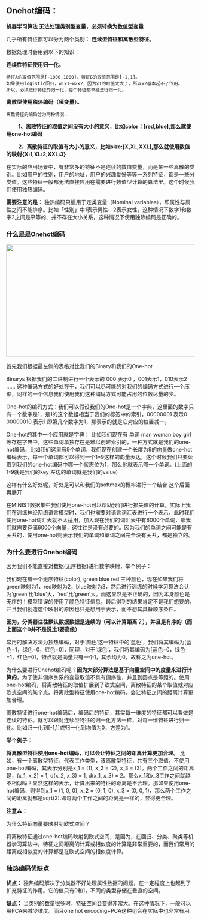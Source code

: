 ## Onehot编码：

__机器学习算法 无法处理类别型变量，必须转换为数值型变量__

几乎所有特征都可以分为两个类别： __连续型特征和离散型特征。__

数据处理时会用到以下的知识：

__连续性特征使用归一化。__

    特征A的取值范围是[-1000,1000]，特征B的取值范围是[-1,1]。
    如果使用logistic回归，w1x1+w2x2，因为x1的取值太大了，所以x2基本起不了作用。
    所以，必须进行特征的归一化，每个特征都单独进行归一化。

__离散型使用独热编码（哑变量）。__

    离散特征的编码分为两种情况：

　　 __1、离散特征的取值之间没有大小的意义，比如color：[red,blue],那么就使用one-hot编码__

　　 __2、离散特征的取值有大小的意义，比如size:[X,XL,XXL],那么就使用数值的映射{X:1,XL:2,XXL:3}__


在实际的应用场景中，有非常多的特征不是连续的数值变量，而是某一些离散的类别。比如用户的性别，用户的地址，用户的兴趣爱好等等一系列特征，都是一些分类值。这些特征一般都无法直接应用在需要进行数值型计算的算法里。这个时候我们使用独热编码。

__需要注意的是：__ 独热编码只适用于定类变量（Nominal variables），即属性与属性之间不能排序。比如「性别」中1表示男性、2表示女性，这种情况下数字1和数字2之间是平等的、并不存在大小关系，这种情况下使用独热编码是正确的。


### 什么是是Onehot编码

<div align="center"><img width="800" height="300" src="https://raw.githubusercontent.com/OneStepAndTwoSteps/Data_Analysis/master/static/%E7%89%B9%E5%BE%81%E5%B7%A5%E7%A8%8B/%E7%89%B9%E5%BE%81%E9%A2%84%E5%A4%84%E7%90%86/onehot.png"/></div>

首先我们根据最左侧的表格对比我们的Binary和我们的One-hot

Binarys 根据我们的二进制进行一个表示的 000 表示0  ，001表示1，010表示2 ……  这种编码方式的好处在于，我们可以尽可能的对我们的编码方式进行一个压缩，同样的一个信息我们使用我们这种编码方式可能占用的位数尽量的少。
 
One-hot的编码方式：我们可以假设我们的One-hot是一个字典，这里面的数字只有一个数字是1，是1的这个数组相当于我们的标签中的索引，00000001 表示0 00000010 表示1 即第几个数字为1，那表示的就是它对应的位置减一。

One-hot的其中一个应用就是字典：
比如我们现在有 单词 man woman boy girl等存在字典中，这些单词单独存在是难以创建索引的，一种方式就是我们的one-hot编码，比如我们这里有9个单词，我们现在创建一个长度为9的向量做one-hot编码表示，每一个单词都可以得到一个1*9这样的向量表达，这个时候我们只要读取到我们的one-hot编码中哪一个状态位为1，那么他就表示哪一个单词。(上面的1-9就是我们的key 左边的单词就是我们的value)

这样有什么好处呢，好处是可以和我们的softmax的概率进行一个结合 这个后面再展开

在MINIST数据集中我们使用one-hot可以帮助我们进行损失值的计算，实际上我们在训练神经网络语言模型时，我们也需要对语言词汇表进行一个表示，此时我们使用one-hot词汇表就不太适用，加入现在我们的词汇表中有6000个单词，那我们就需要存储6000个向量，这往往是没有必要的。因为我们的单词之间可能是有关系的，使用one-hot则表示我们的单词和单词之间完全没有关系，都是独立的。

### 为什么要进行Onehot编码

因为我们不能直接对数据(无序数据)进行数字映射，举个例子：

我们现在有一个无序特征(color), green  blue  red 三种颜色，现在如果我们将green映射为1，red映射为2，blue映射为3，然后进行训练的时候学习算法会认为‘green’比‘blue’大，‘red’比‘green’大。而这显然是不正确的，因为本身颜色是无序的！模型错误的使用了颜色特征信息，最后得到的结果肯定不是我们想要的，并且我们创造这个映射的原因也只是想用于表示，而不想其具备顺序条件。

__因为，分类器往往默认数据数据是连续的（可以计算距离？），并且是有序的（而上面这个0并不是说比1要高级）__


常用的解决方法为独热编码，对于‘颜色’这一特征中的‘蓝色’，我们将其编码为[蓝色=1，绿色=0，红色=0]，同理，对于‘绿色’，我们将其编码为[蓝色=0，绿色=1，红色=0]，特点就是向量只有一个1，其余均为0，故称之为one-hot。


为什么要进行Onehot编码呢？__因为大部分算法是基于向量空间中的度量来进行计算的__，为了使非偏序关系的变量取值不具有偏序性，并且到圆点是等距的。使用one-hot编码，将离散特征的取值扩展到了欧式空间，离散特征的某个取值就对应欧式空间的某个点。将离散型特征使用one-hot编码，会让特征之间的距离计算更加合理。

离散特征进行one-hot编码后，编码后的特征，其实每一维度的特征都可以看做是连续的特征。就可以跟对连续型特征的归一化方法一样，对每一维特征进行归一化。比如归一化到[-1,1]或归一化到均值为0，方差为1。

__举个例子：__

__将离散型特征使用one-hot编码，可以会让特征之间的距离计算更加合理。__ 比如，有一个离散型特征，代表工作类型，该离散型特征，共有三个取值，不使用one-hot编码，其表示分别是x_1 = (1), x_2 = (2), x_3 = (3)。两个工作之间的距离是，(x_1, x_2) = 1, d(x_2, x_3) = 1, d(x_1, x_3) = 2。那么x_1和x_3工作之间就越不相似吗？显然这样的表示，计算出来的特征的距离是不合理。那如果使用one-hot编码，则得到x_1 = (1, 0, 0), x_2 = (0, 1, 0), x_3 = (0, 0, 1)，那么两个工作之间的距离就都是sqrt(2).即每两个工作之间的距离是一样的，显得更合理。

__注意⚠️：__

为什么特征向量要映射到欧式空间？

将离散特征通过one-hot编码映射到欧式空间，是因为，在回归、分类、聚类等机器学习算法中，特征之间距离的计算或相似度的计算是非常重要的，而我们常用的距离或相似度的计算都是在欧式空间的相似度计算。

### 独热编码优缺点

__优点：__ 独热编码解决了分类器不好处理属性数据的问题，在一定程度上也起到了扩充特征的作用。它的值只有0和1，不同的类型存储在垂直的空间。

__缺点：__ 当类别的数量很多时，特征空间会变得非常大。在这种情况下，一般可以用PCA来减少维度。而且one hot encoding+PCA这种组合在实际中也非常有用。


